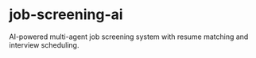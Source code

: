# job-screening-ai
AI-powered multi-agent job screening system with resume matching and interview scheduling.
